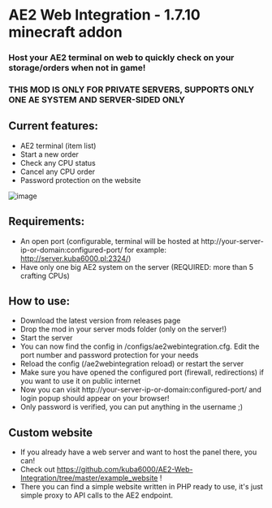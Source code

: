 # AE2 Web Integration - 1.7.10 minecraft addon

### Host your AE2 terminal on web to quickly check on your storage/orders when not in game!  
### THIS MOD IS ONLY FOR PRIVATE SERVERS, SUPPORTS ONLY ONE AE SYSTEM AND SERVER-SIDED ONLY

## Current features:
  - AE2 terminal (item list)
  - Start a new order
  - Check any CPU status
  - Cancel any CPU order
  - Password protection on the website

![image](https://github.com/user-attachments/assets/5757e707-1139-434e-99bb-eca6e4e787ff)

## Requirements:
  - An open port (configurable, terminal will be hosted at http://your-server-ip-or-domain:configured-port/ for example: http://server.kuba6000.pl:2324/)
  - Have only one big AE2 system on the server (REQUIRED: more than 5 crafting CPUs)

## How to use:
  - Download the latest version from releases page
  - Drop the mod in your server mods folder (only on the server!)
  - Start the server
  - You can now find the config in /configs/ae2webintegration.cfg. Edit the port number and password protection for your needs
  - Reload the config (/ae2webintegration reload) or restart the server
  - Make sure you have opened the configured port (firewall, redirections) if you want to use it on public internet
  - Now you can visit http://your-server-ip-or-domain:configured-port/ and login popup should appear on your browser!
  - Only password is verified, you can put anything in the username ;)

## Custom website
  - If you already have a web server and want to host the panel there, you can!
  - Check out https://github.com/kuba6000/AE2-Web-Integration/tree/master/example_website !
  - There you can find a simple website written in PHP ready to use, it's just simple proxy to API calls to the AE2 endpoint.
